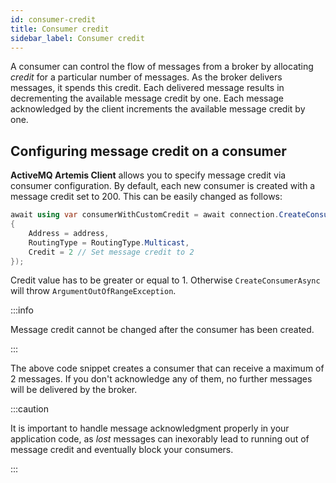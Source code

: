 ```yaml
---
id: consumer-credit
title: Consumer credit
sidebar_label: Consumer credit
---
```


A consumer can control the flow of messages from a broker by allocating *credit* for a particular number of messages. As the broker delivers messages, it spends this credit. Each delivered message results in decrementing the available message credit by one. Each message acknowledged by the client increments the available message credit by one.

## Configuring message credit on a consumer

**ActiveMQ Artemis Client** allows you to specify message credit via consumer configuration. By default, each new consumer is created with a message credit set to 200. This can be easily changed as follows:

```csharp
await using var consumerWithCustomCredit = await connection.CreateConsumerAsync(new ConsumerConfiguration
{
    Address = address,
    RoutingType = RoutingType.Multicast,
    Credit = 2 // Set message credit to 2
});
```

Credit value has to be greater or equal to 1. Otherwise `CreateConsumerAsync` will throw `ArgumentOutOfRangeException`.

:::info

Message credit cannot be changed after the consumer has been created.

:::

The above code snippet creates a consumer that can receive a maximum of 2 messages. If you don't acknowledge any of them, no further messages will be delivered by the broker.

:::caution

It is important to handle message acknowledgment properly in your application code, as *lost* messages can inexorably lead to running out of message credit and eventually block your consumers.

:::